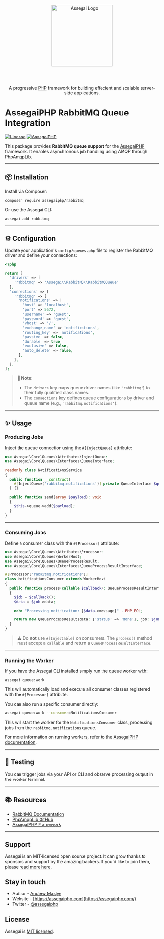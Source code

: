 <div align="center" style="padding-bottom: 48px">
    <a href="https://assegaiphp.com/" target="blank"><img src="https://assegaiphp.com/images/logos/logo-cropped.png" width="200" alt="Assegai Logo"></a>
</div>

<p style="text-align: center">A progressive <a href="https://php.net">PHP</a> framework for building effecient and scalable server-side applications.</p>


# AssegaiPHP RabbitMQ Queue Integration

[![License](https://img.shields.io/badge/license-MIT-blue.svg)](LICENSE)
[![AssegaiPHP](https://img.shields.io/badge/built%20for-AssegaiPHP-forestgreen)](https://github.com/assegaiphp/framework)

This package provides **RabbitMQ queue support** for the [AssegaiPHP](https://assegaiphp.com/) framework. It enables asynchronous job handling using AMQP through PhpAmqpLib.

---

## 📦 Installation

Install via Composer:

```bash
composer require assegaiphp/rabbitmq
````

Or use the Assegai CLI:

```bash
assegai add rabbitmq
```

---

## ⚙️ Configuration

Update your application's `config/queues.php` file to register the RabbitMQ driver and define your connections:

```php
<?php

return [
  'drivers' => [
    'rabbitmq' => 'Assegai\\RabbitMQ\\RabbitMQQueue'
  ],
  'connections' => [
    'rabbitmq' => [
      'notifications' => [
        'host' => 'localhost',
        'port' => 5672,
        'username' => 'guest',
        'password' => 'guest',
        'vhost' => '/',
        'exchange_name' => 'notifications',
        'routing_key' => 'notifications',
        'passive' => false,
        'durable' => true,
        'exclusive' => false,
        'auto_delete' => false,
      ],
    ],
  ],
];
```

> 📝 **Note**:
>
> * The `drivers` key maps queue driver names (like `'rabbitmq'`) to their fully qualified class names.
> * The `connections` key defines queue configurations by driver and queue name (e.g., `'rabbitmq.notifications'`).

---

## ✨ Usage

### Producing Jobs

Inject the queue connection using the `#[InjectQueue]` attribute:

```php
use Assegai\Core\Queues\Attributes\InjectQueue;
use Assegai\Core\Queues\Interfaces\QueueInterface;

readonly class NotificationsService
{
  public function __construct(
    #[InjectQueue('rabbitmq.notifications')] private QueueInterface $queue
  ) {}

  public function send(array $payload): void
  {
    $this->queue->add($payload);
  }
}
```

---

### Consuming Jobs

Define a consumer class with the `#[Processor]` attribute:

```php
use Assegai\Core\Queues\Attributes\Processor;
use Assegai\Core\Queues\WorkerHost;
use Assegai\Core\Queues\QueueProcessResult;
use Assegai\Core\Queues\Interfaces\QueueProcessResultInterface;

#[Processor('rabbitmq.notifications')]
class NotificationsConsumer extends WorkerHost
{
  public function process(callable $callback): QueueProcessResultInterface
  {
    $job = $callback();
    $data = $job->data;

    echo "Processing notification: {$data->message}" . PHP_EOL;

    return new QueueProcessResult(data: ['status' => 'done'], job: $job);
  }
}
```

> ⚠️ Do **not** use `#[Injectable]` on consumers. The `process()` method must accept a `callable` and return a `QueueProcessResultInterface`.

---

### Running the Worker

If you have the Assegai CLI installed simply run the queue worker with:

```bash
assegai queue:work
```

This will automatically load and execute all consumer classes registered with the `#[Processor]` attribute.

You can also run a specific consumer directly:

```bash
assegai queue:work --consumer=NotificationsConsumer
```

This will start the worker for the `NotificationsConsumer` class, processing jobs from the `rabbitmq.notifications` queue.

For more information on running workers, refer to the [AssegaiPHP documentation](https://assegaiphp.com/guide/techniques/queues).

---

## 🧪 Testing

You can trigger jobs via your API or CLI and observe processing output in the worker terminal.

---

## 📚 Resources

* [RabbitMQ Documentation](https://www.rabbitmq.com/documentation.html)
* [PhpAmqpLib GitHub](https://github.com/php-amqplib/php-amqplib)
* [AssegaiPHP Framework](https://github.com/assegaiphp/framework)

---
## Support

Assegai is an MIT-licensed open source project. It can grow thanks to sponsors and support by the amazing backers. If you'd like to join them, please [read more here](https://assegaiphp.com/support).

## Stay in touch

* Author - [Andrew Masiye](https://twitter.com/feenix11)
* Website - [https://assegaiphp.com](https://assegaiphp.com/)
* Twitter - [@assegaiphp](https://twitter.com/assegaiphp)

## License

Assegai is [MIT licensed](LICENSE).
